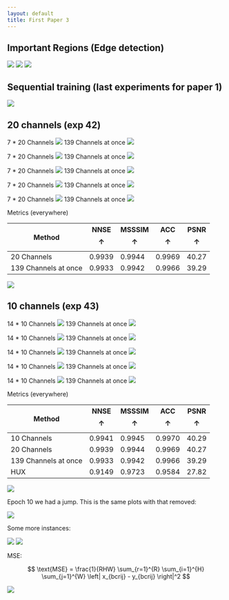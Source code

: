 ```yaml
---
layout: default
title: First Paper 3
---
```


## Important Regions (Edge detection)

<img src="resources/week_23/edge_1.gif"/>
<img src="resources/week_23/edge_2.gif"/>
<img src="resources/week_23/edge_3.gif"/>

## Sequential training (last experiments for paper 1)

<img src="resources/week_23/buffered.png"/>


## 20 channels (exp 42)

7 * 20 Channels
<img src="resources/week_23/exp_42_1.gif">
139 Channels at once
<img src="resources/week_21/exp_31_1.gif">

7 * 20 Channels
<img src="resources/week_23/exp_42_2.gif">
139 Channels at once
<img src="resources/week_21/exp_31_2.gif">

7 * 20 Channels
<img src="resources/week_23/exp_42_3.gif">
139 Channels at once
<img src="resources/week_21/exp_31_3.gif">

7 * 20 Channels
<img src="resources/week_23/exp_42_4.gif">
139 Channels at once
<img src="resources/week_21/exp_31_4.gif">

7 * 20 Channels
<img src="resources/week_23/exp_42_5.gif">
139 Channels at once
<img src="resources/week_21/exp_31_5.gif">

Metrics (everywhere)

| Method | NNSE $$\uparrow$$ | MSSSIM $$\uparrow$$ | ACC $$\uparrow$$ | PSNR $$\uparrow$$ |
|--------|----------|----------|----------|----------|
| 20 Channels | 0.9939   | 0.9944   | 0.9969   | 40.27  |
| 139 Channels at once | 0.9933   | 0.9942   | 0.9966   | 39.29  |


<img src="resources/week_23/exp_42_metrics.png">


## 10 channels (exp 43)

14 * 10 Channels
<img src="resources/week_23/exp_43_1.gif">
139 Channels at once
<img src="resources/week_21/exp_31_1.gif">

14 * 10 Channels
<img src="resources/week_23/exp_43_2.gif">
139 Channels at once
<img src="resources/week_21/exp_31_2.gif">

14 * 10 Channels
<img src="resources/week_23/exp_43_3.gif">
139 Channels at once
<img src="resources/week_21/exp_31_3.gif">

14 * 10 Channels
<img src="resources/week_23/exp_43_4.gif">
139 Channels at once
<img src="resources/week_21/exp_31_4.gif">

14 * 10 Channels
<img src="resources/week_23/exp_43_5.gif">
139 Channels at once
<img src="resources/week_21/exp_31_5.gif">


Metrics (everywhere)

| Method | NNSE $$\uparrow$$ | MSSSIM $$\uparrow$$ | ACC $$\uparrow$$ | PSNR $$\uparrow$$ |
|--------|----------|----------|----------|----------|
| 10 Channels  | 0.9941   | 0.9945   | 0.9970   | 40.29  |
| 20 Channels  | 0.9939   | 0.9944   | 0.9969   | 40.27  |
| 139 Channels at once   | 0.9933   | 0.9942   | 0.9966   | 39.29  |
| HUX    | 0.9149   | 0.9723   | 0.9584   | 27.82  |


<img src="resources/week_23/exp_43_metrics.png">

Epoch 10 we had a jump. This is the same plots with that removed:

<img src="resources/week_23/exp_43_metrics_2.png">


Some more instances:

<img src="resources/week_23/exp_43_6.gif">

<img src="resources/week_23/exp_43_7.gif">


MSE:

$$
\text{MSE} = \frac{1}{RHW} \sum_{r=1}^{R}
\sum_{i=1}^{H} \sum_{j=1}^{W} \left| x_{bcrij} - y_{bcrij} \right|^2
$$

<img src="resources/week_23/mse.png">